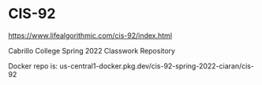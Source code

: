 # CIS-92
https://www.lifealgorithmic.com/cis-92/index.html

Cabrillo College Spring 2022 Classwork Repository

Docker repo is: us-central1-docker.pkg.dev/cis-92-spring-2022-ciaran/cis-92